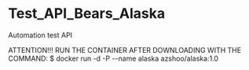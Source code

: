 # Test_API_Bears_Alaska
Automation test API

ATTENTION!!! RUN THE CONTAINER AFTER DOWNLOADING WITH THE COMMAND:
$ docker run -d -P --name alaska azshoo/alaska:1.0

